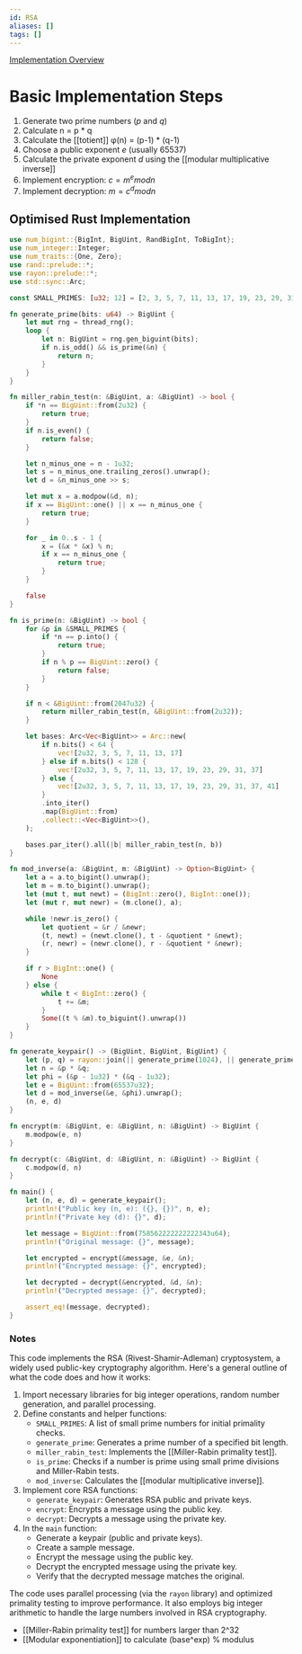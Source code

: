 ```yaml
---
id: RSA
aliases: []
tags: []
---
```


[Implementation Overview](https://link.springer.com/chapter/10.1007/978-3-319-21936-3_15)

# Basic Implementation Steps
1. Generate two prime numbers ($p$ and $q$)
2. Calculate n = p * q
3. Calculate the [[totient]] φ(n) = (p-1) * (q-1)
4. Choose a public exponent $e$ (usually 65537)
5. Calculate the private exponent $d$ using the [[modular multiplicative inverse]]
6. Implement encryption: $c = m^e mod n$
7. Implement decryption: $m = c^d mod n$

## Optimised Rust Implementation
```rust
use num_bigint::{BigInt, BigUint, RandBigInt, ToBigInt};
use num_integer::Integer;
use num_traits::{One, Zero};
use rand::prelude::*;
use rayon::prelude::*;
use std::sync::Arc;

const SMALL_PRIMES: [u32; 12] = [2, 3, 5, 7, 11, 13, 17, 19, 23, 29, 31, 37];

fn generate_prime(bits: u64) -> BigUint {
    let mut rng = thread_rng();
    loop {
        let n: BigUint = rng.gen_biguint(bits);
        if n.is_odd() && is_prime(&n) {
            return n;
        }
    }
}

fn miller_rabin_test(n: &BigUint, a: &BigUint) -> bool {
    if *n == BigUint::from(2u32) {
        return true;
    }
    if n.is_even() {
        return false;
    }

    let n_minus_one = n - 1u32;
    let s = n_minus_one.trailing_zeros().unwrap();
    let d = &n_minus_one >> s;

    let mut x = a.modpow(&d, n);
    if x == BigUint::one() || x == n_minus_one {
        return true;
    }

    for _ in 0..s - 1 {
        x = (&x * &x) % n;
        if x == n_minus_one {
            return true;
        }
    }

    false
}

fn is_prime(n: &BigUint) -> bool {
    for &p in &SMALL_PRIMES {
        if *n == p.into() {
            return true;
        }
        if n % p == BigUint::zero() {
            return false;
        }
    }

    if n < &BigUint::from(2047u32) {
        return miller_rabin_test(n, &BigUint::from(2u32));
    }

    let bases: Arc<Vec<BigUint>> = Arc::new(
        if n.bits() < 64 {
            vec![2u32, 3, 5, 7, 11, 13, 17]
        } else if n.bits() < 128 {
            vec![2u32, 3, 5, 7, 11, 13, 17, 19, 23, 29, 31, 37]
        } else {
            vec![2u32, 3, 5, 7, 11, 13, 17, 19, 23, 29, 31, 37, 41]
        }
        .into_iter()
        .map(BigUint::from)
        .collect::<Vec<BigUint>>(),
    );

    bases.par_iter().all(|b| miller_rabin_test(n, b))
}

fn mod_inverse(a: &BigUint, m: &BigUint) -> Option<BigUint> {
    let a = a.to_bigint().unwrap();
    let m = m.to_bigint().unwrap();
    let (mut t, mut newt) = (BigInt::zero(), BigInt::one());
    let (mut r, mut newr) = (m.clone(), a);

    while !newr.is_zero() {
        let quotient = &r / &newr;
        (t, newt) = (newt.clone(), t - &quotient * &newt);
        (r, newr) = (newr.clone(), r - &quotient * &newr);
    }

    if r > BigInt::one() {
        None
    } else {
        while t < BigInt::zero() {
            t += &m;
        }
        Some((t % &m).to_biguint().unwrap())
    }
}

fn generate_keypair() -> (BigUint, BigUint, BigUint) {
    let (p, q) = rayon::join(|| generate_prime(1024), || generate_prime(1024));
    let n = &p * &q;
    let phi = (&p - 1u32) * (&q - 1u32);
    let e = BigUint::from(65537u32);
    let d = mod_inverse(&e, &phi).unwrap();
    (n, e, d)
}

fn encrypt(m: &BigUint, e: &BigUint, n: &BigUint) -> BigUint {
    m.modpow(e, n)
}

fn decrypt(c: &BigUint, d: &BigUint, n: &BigUint) -> BigUint {
    c.modpow(d, n)
}

fn main() {
    let (n, e, d) = generate_keypair();
    println!("Public key (n, e): ({}, {})", n, e);
    println!("Private key (d): {}", d);

    let message = BigUint::from(758562222222222343u64);
    println!("Original message: {}", message);

    let encrypted = encrypt(&message, &e, &n);
    println!("Encrypted message: {}", encrypted);

    let decrypted = decrypt(&encrypted, &d, &n);
    println!("Decrypted message: {}", decrypted);

    assert_eq!(message, decrypted);
}
```

### Notes
This code implements the RSA (Rivest-Shamir-Adleman) cryptosystem, a widely used public-key cryptography algorithm. Here's a general outline of what the code does and how it works:

1. Import necessary libraries for big integer operations, random number generation, and parallel processing.
2. Define constants and helper functions:
   - `SMALL_PRIMES`: A list of small prime numbers for initial primality checks.
   - `generate_prime`: Generates a prime number of a specified bit length.
   - `miller_rabin_test`: Implements the [[Miller-Rabin primality test]].
   - `is_prime`: Checks if a number is prime using small prime divisions and Miller-Rabin tests.
   - `mod_inverse`: Calculates the [[modular multiplicative inverse]].
3. Implement core RSA functions:
   - `generate_keypair`: Generates RSA public and private keys.
   - `encrypt`: Encrypts a message using the public key.
   - `decrypt`: Decrypts a message using the private key.
4. In the `main` function:
   - Generate a keypair (public and private keys).
   - Create a sample message.
   - Encrypt the message using the public key.
   - Decrypt the encrypted message using the private key.
   - Verify that the decrypted message matches the original.

The code uses parallel processing (via the `rayon` library) and optimized primality testing to improve performance. It also employs big integer arithmetic to handle the large numbers involved in RSA cryptography.

- [[Miller-Rabin primality test]] for numbers larger than 2^32
- [[Modular exponentiation]] to calculate (base^exp) % modulus
